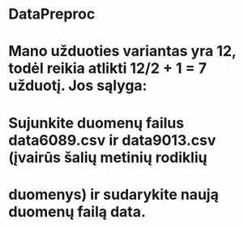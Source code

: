 # DataPreproc
# Mano užduoties variantas yra 12, todėl reikia atlikti 12/2 + 1 = 7 užduotį. Jos sąlyga:
# Sujunkite duomenų failus data6089.csv ir data9013.csv (įvairūs šalių metinių rodiklių
# duomenys) ir sudarykite naują duomenų failą data.
